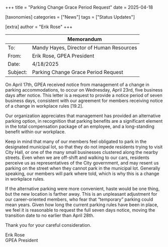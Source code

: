 +++
title = "Parking Change Grace Period Request"
date = 2025-04-18

[taxonomies]
categories = ["News"]
tags = ["Status Updates"]

[extra]
author = "Erik Rose"
+++

|          | Memorandum                               |
| -------- | ---------------------------------------- |
| To:      | Mandy Hayes, Director of Human Resources |
| From:    | Erik Rose, GPEA President                |
| Date:    | 4/18/2025                                |
| Subject: | Parking Change Grace Period Request      |

On April 17th, GPEA received notice from management of a change in parking accommodations, to occur on Wednesday, April 23rd, five business days after notice. This letter is a request to provide a notice period of seven business days, consistent with our agreement for members receiving notice of a change in workplace rules \[19.2\].

Our organization appreciates that management has provided an alternative parking option, in recognition that parking benefits are a significant element in the total compensation package of an employee, and a long-standing benefit within our workplace.

Keep in mind that many of our members feel obligated to park in the designated municipal lot, so that they do not impede residents trying to visit City Hall, or one of the many small businesses clustered along the nearby streets. Even when we are off-shift and walking to our cars, residents perceive us as representatives of the City government, and may resent us parking on the street when they cannot park in the municipal lot. Generally speaking, our members will park where told, which is why this is a change in workplace rules.

If the alternative parking were more convenient, haste would be one thing, but the new location is farther away. This is an unpleasant adjustment for our career-oriented members, who fear that “temporary” parking could mean years. Given how long the current parking rules have been in place, we feel it is reasonable to request the full seven days notice, moving the transition date to no earlier than April 28th.

Thank you for your careful consideration.

Erik Rose\
GPEA President
